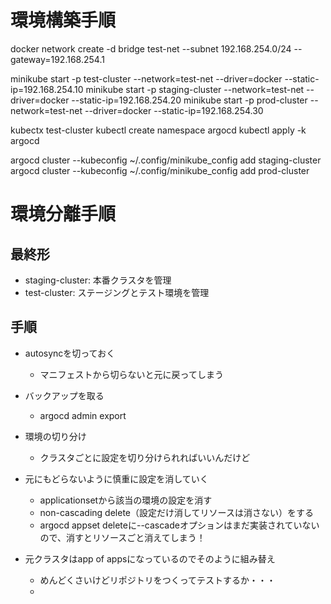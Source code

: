 # 環境構築手順
docker network create -d bridge test-net --subnet 192.168.254.0/24 --gateway=192.168.254.1

minikube start -p test-cluster --network=test-net --driver=docker --static-ip=192.168.254.10
minikube start -p staging-cluster --network=test-net --driver=docker --static-ip=192.168.254.20
minikube start -p prod-cluster --network=test-net --driver=docker --static-ip=192.168.254.30

kubectx test-cluster
kubectl create namespace argocd
kubectl apply -k argocd

argocd cluster --kubeconfig ~/.config/minikube_config add staging-cluster
argocd cluster --kubeconfig ~/.config/minikube_config add prod-cluster

# 環境分離手順

## 最終形

- staging-cluster: 本番クラスタを管理
- test-cluster: ステージングとテスト環境を管理

## 手順

- autosyncを切っておく
  - マニフェストから切らないと元に戻ってしまう
- バックアップを取る
  - argocd admin export
- 環境の切り分け
  - クラスタごとに設定を切り分けられればいいんだけど
- 元にもどらないように慎重に設定を消していく
  - applicationsetから該当の環境の設定を消す
  - non-cascading delete（設定だけ消してリソースは消さない）をする
  - argocd appset deleteに--cascadeオプションはまだ実装されていないので、消すとリソースごと消えてしまう！

- 元クラスタはapp of appsになっているのでそのように組み替え
  - めんどくさいけどリポジトリをつくってテストするか・・・
  - 